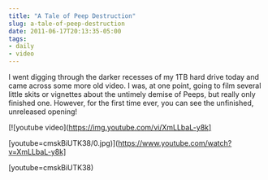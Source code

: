 ```yaml
---
title: "A Tale of Peep Destruction"
slug: a-tale-of-peep-destruction
date: 2011-06-17T20:13:35-05:00
tags:
- daily
- video
---
```

I went digging through the darker recesses of my 1TB hard drive today and came across some more old video. I was, at one point, going to film several little skits or vignettes about the untimely demise of Peeps, but really only finished one. However, for the first time ever, you can see the unfinished, unreleased opening!

[![youtube video](https://img.youtube.com/vi/XmLLbaL-y8k]

[youtube=cmskBiUTK38/0.jpg)](https://www.youtube.com/watch?v=XmLLbaL-y8k]

[youtube=cmskBiUTK38)
